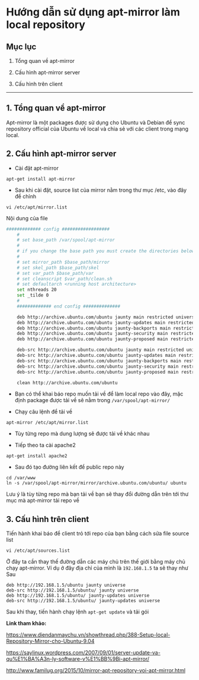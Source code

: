 # Hướng dẫn sử dụng apt-mirror làm local repository

## Mục lục

1. Tổng quan về apt-mirror

2. Cấu hình apt-mirror server

3. Cấu hình trên client

-----------------------------

## 1. Tổng quan về apt-mirror

Apt-mirror là một packages được sử dụng cho Ubuntu và Debian để sync repository official của Ubuntu về local và chia sẻ với các client trong mạng local.

## 2. Cấu hình apt-mirror server

- Cài đặt apt-mirror

`apt-get install apt-mirror`

- Sau khi cài đặt, source list của mirror nằm trong thư mục /etc, vào đây để chỉnh

`vi /etc/apt/mirror.list`

Nội dung của file

``` sh
############# config ##################
    #
    # set base_path /var/spool/apt-mirror
    #
    # if you change the base path you must create the directories below with write privileges
    #
    # set mirror_path $base_path/mirror
    # set skel_path $base_path/skel
    # set var_path $base_path/var
    # set cleanscript $var_path/clean.sh
    # set defaultarch <running host architecture>
    set nthreads 20
    set _tilde 0
    #
    ############# end config ##############

    deb http://archive.ubuntu.com/ubuntu jaunty main restricted universe multiverse
    deb http://archive.ubuntu.com/ubuntu jaunty-updates main restricted universe multiverse
    deb http://archive.ubuntu.com/ubuntu jaunty-backports main restricted universe multiverse
    deb http://archive.ubuntu.com/ubuntu jaunty-security main restricted universe multiverse
    deb http://archive.ubuntu.com/ubuntu jaunty-proposed main restricted universe multiverse

    deb-src http://archive.ubuntu.com/ubuntu jaunty main restricted universe multiverse
    deb-src http://archive.ubuntu.com/ubuntu jaunty-updates main restricted universe multiverse
    deb-src http://archive.ubuntu.com/ubuntu jaunty-backports main restricted universe multiverse
    deb-src http://archive.ubuntu.com/ubuntu jaunty-security main restricted universe multiverse
    deb-src http://archive.ubuntu.com/ubuntu jaunty-proposed main restricted universe multiverse

    clean http://archive.ubuntu.com/ubuntu
```

- Bạn có thể khai báo repo muốn tải về để làm local repo vào đây, mặc định package được tải về sẽ nằm trong `/var/spool/apt-mirror/`

- Chạy câu lệnh để tải về

`apt-mirror /etc/apt/mirror.list`

- Tùy từng repo mà dung lượng sẽ được tải về khác nhau

- Tiếp theo ta cài apache2

`apt-get install apache2`

- Sau đó tạo đường liên kết để public repo này

```
cd /var/www
ln -s /var/spool/apt-mirror/mirror/archive.ubuntu.com/ubuntu/ ubuntu
```

Lưu ý là tùy từng repo mà bạn tải về bạn sẽ thay đổi đường dẫn trên tới thư mục mà apt-mirror tải repo về

## 3. Cấu hình trên client

Tiến hành khai báo để client trỏ tới repo của bạn bằng cách sửa file source list

`vi /etc/apt/sources.list`

Ở đây ta cần thay thế đường dẫn các máy chủ trên thế giới bằng máy chủ chạy apt-mirror. Ví dụ ở đây địa chỉ của mình là `192.168.1.5` ta sẽ thay như Sau

```
deb http://192.168.1.5/ubuntu jaunty universe
deb-src http://192.168.1.5/ubuntu/ jaunty universe
deb http://192.168.1.5/ubuntu/ jaunty-updates universe
deb-src http://192.168.1.5/ubuntu/ jaunty-updates universe
```

Sau khi thay, tiến hành chạy lệnh `apt-get update` và tải gói

**Link tham khảo:**

https://www.diendanmaychu.vn/showthread.php/388-Setup-local-Repository-Mirror-cho-Ubuntu-9.04

https://saylinux.wordpress.com/2007/09/01/server-update-va-qu%E1%BA%A3n-ly-software-v%E1%BB%9Bi-apt-mirror/

http://www.familug.org/2015/10/mirror-apt-repository-voi-apt-mirror.html
